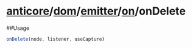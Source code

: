 # [anticore](../../../../../../#reference)/[dom](../../../#reference)/[emitter](../../#reference)/[on](../#reference)/<a name="reference">onDelete</a>

##Usage

```js
onDelete(node, listener, useCapture)
```
